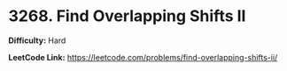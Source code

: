 # 3268. Find Overlapping Shifts II

**Difficulty:** Hard

**LeetCode Link:** https://leetcode.com/problems/find-overlapping-shifts-ii/


